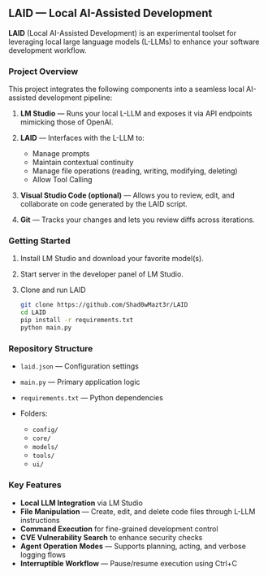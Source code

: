## LAID — Local AI-Assisted Development

**LAID** (Local AI-Assisted Development) is an experimental toolset for leveraging local large language models (L-LLMs) to enhance your software development workflow.

### Project Overview

This project integrates the following components into a seamless local AI-assisted development pipeline:

1. **LM Studio** — Runs your local L-LLM and exposes it via API endpoints mimicking those of OpenAI.
2. **LAID** — Interfaces with the L-LLM to:

   * Manage prompts
   * Maintain contextual continuity
   * Manage file operations (reading, writing, modifying, deleting)
   * Allow Tool Calling
3. **Visual Studio Code (optional)** — Allows you to review, edit, and collaborate on code generated by the LAID script.
4. **Git** — Tracks your changes and lets you review diffs across iterations.

### Getting Started

1. Install LM Studio and download your favorite model(s).
2. Start server in the developer panel of LM Studio.
3. Clone and run LAID

    ```bash
    git clone https://github.com/Shad0wMazt3r/LAID
    cd LAID
    pip install -r requirements.txt
    python main.py
    ```

### Repository Structure

* `laid.json` — Configuration settings
* `main.py` — Primary application logic
* `requirements.txt` — Python dependencies
* Folders:

  * `config/`
  * `core/`
  * `models/`
  * `tools/`
  * `ui/`

### Key Features

* **Local LLM Integration** via LM Studio
* **File Manipulation** — Create, edit, and delete code files through L-LLM instructions
* **Command Execution** for fine-grained development control
* **CVE Vulnerability Search** to enhance security checks
* **Agent Operation Modes** — Supports planning, acting, and verbose logging flows
* **Interruptible Workflow** — Pause/resume execution using Ctrl+C
